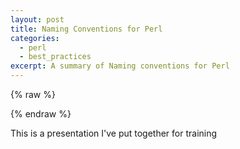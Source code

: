 ```yaml
---
layout: post
title: Naming Conventions for Perl
categories:
  - perl
  - best_practices
excerpt: A summary of Naming conventions for Perl
---
```


{% raw %}
<div style="clear:both">
<object data="http://www.slideshare.net/slideshow/embed_code/8497119" width="425" height="355"></object>
</div>
{% endraw %}

This is a presentation I've put together for training

